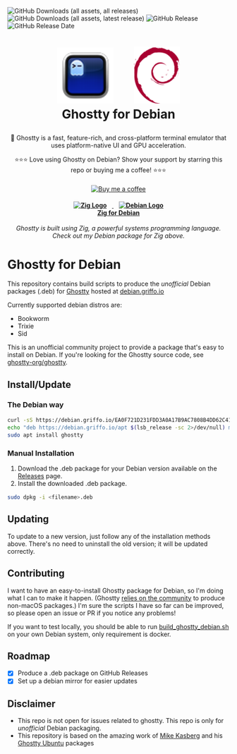 ![GitHub Downloads (all assets, all releases)](https://img.shields.io/github/downloads/dariogriffo/ghostty-debian/total)
![GitHub Downloads (all assets, latest release)](https://img.shields.io/github/downloads/dariogriffo/ghostty-debian/latest/total)
![GitHub Release](https://img.shields.io/github/v/release/dariogriffo/ghostty-debian)
![GitHub Release Date](https://img.shields.io/github/release-date/dariogriffo/ghostty-debian)

<h1>
   <p align="center">
     <a href="https://ghostty.org/"><img src="https://github.com/dariogriffo/ghostty-debian/blob/main/ghostty-logo.png" alt="Ghostty Logo" width="128" style="margin-right: 20px"></a>
     <a href="https://www.debian.org/"><img src="https://github.com/dariogriffo/ghostty-debian/blob/main/debian-logo.png" alt="Debian Logo" width="104" style="margin-left: 20px"></a>
     <br>Ghostty for Debian
   </p>
</h1>
<p align="center">
 👻 Ghostty is a fast, feature-rich, and cross-platform terminal emulator that uses platform-native UI and GPU acceleration.
</p>

<p align="center">
⭐⭐⭐ Love using Ghostty on Debian? Show your support by starring this repo or buying me a coffee! ⭐⭐⭐
</p>

<div style="text-align: center; margin-top: 20px;">
   <a href="https://www.buymeacoffee.com/dariogriffr">
       <img src="https://img.buymeacoffee.com/button-api/?text=Buy me a coffee&emoji=&slug=dariogriffr&button_colour=FFDD00&font_colour=000000&font_family=Cookie&outline_colour=000000&coffee_colour=ffffff" alt="Buy me a coffee" />
   </a>
</div>

<h4 align="center">
    <p>
      <a href="https://github.com/dariogriffo/zig-debian">
        <img src="https://avatars.githubusercontent.com/u/27973237?s=200&v=4" alt="Zig Logo" width="48" style="margin-right: 12px">
        <img src="https://www.debian.org/logos/openlogo-nd.svg" alt="Debian Logo" width="39" style="margin-left: 12px">
        <br>Zig for Debian
      </a>
    </p>
</h4>
<p align="center">
  <i>Ghostty is built using Zig, a powerful systems programming language. Check out my Debian package for Zig above.</i>
</p>

# Ghostty for Debian

This repository contains build scripts to produce the _unofficial_ Debian packages
(.deb) for [Ghostty](https://ghostty.org) hosted at [debian.griffo.io](https://debian.griffo.io)

Currently supported debian distros are:
- Bookworm
- Trixie
- Sid

This is an unofficial community project to provide a package that's easy to
install on Debian. If you're looking for the Ghostty source code, see
[ghostty-org/ghostty](https://github.com/ghostty-org/ghostty).

## Install/Update

### The Debian way

```sh
curl -sS https://debian.griffo.io/EA0F721D231FDD3A0A17B9AC7808B4DD62C41256.asc | gpg --dearmor --yes -o /etc/apt/trusted.gpg.d/debian.griffo.io.gpg
echo "deb https://debian.griffo.io/apt $(lsb_release -sc 2>/dev/null) main" | sudo tee /etc/apt/sources.list.d/debian.griffo.io.list
sudo apt install ghostty
```

### Manual Installation

1. Download the .deb package for your Debian version available on
   the [Releases](https://github.com/dariogriffo/ghostty-debian/releases) page.
2. Install the downloaded .deb package.

```sh
sudo dpkg -i <filename>.deb
```
## Updating

To update to a new version, just follow any of the installation methods above. There's no need to uninstall the old version; it will be updated correctly.

## Contributing

I want to have an easy-to-install Ghostty package for Debian, so I'm doing what
I can to make it happen. (Ghostty [relies on the
community](https://ghostty.org/docs/install/binary) to produce non-macOS
packages.) I'm sure the scripts I have so far can be improved, so please open an
issue or PR if you notice any problems!

If you want to test locally, you should be able to run
[build_ghostty_debian.sh](https://github.com/dariogriffo/ghostty-debian/blob/main/build_ghostty_debian.sh)
on your own Debian system, only requirement is docker.

## Roadmap

- [x] Produce a .deb package on GitHub Releases
- [x] Set up a debian mirror for easier updates

## Disclaimer

- This repo is not open for issues related to ghostty. This repo is only for _unofficial_ Debian packaging.
- This repository is based on the amazing work of [Mike Kasberg](https://github.com/mkasberg) and his [Ghostty Ubuntu](https://github.com/mkasberg/ghostty-ubuntu) packages
